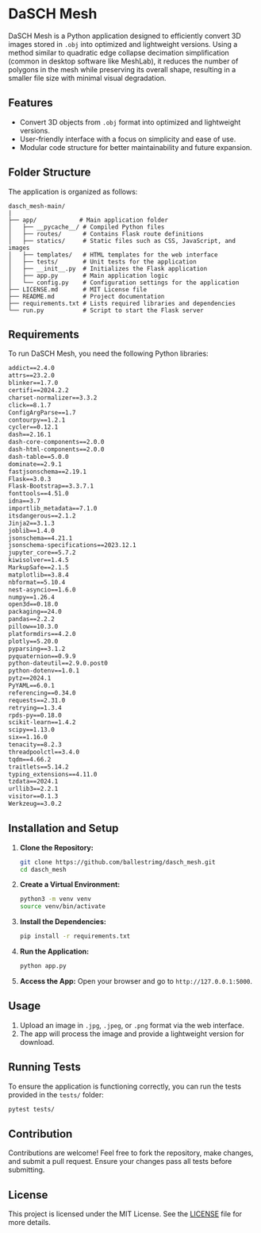 # DaSCH Mesh

DaSCH Mesh is a Python application designed to efficiently convert 3D images stored in `.obj` into optimized and lightweight versions. Using a method similar to quadratic edge collapse decimation simplification (common in desktop software like MeshLab), it reduces the number of polygons in the mesh while preserving its overall shape, resulting in a smaller file size with minimal visual degradation.

## Features

- Convert 3D objects from `.obj` format into optimized and lightweight versions.
- User-friendly interface with a focus on simplicity and ease of use.
- Modular code structure for better maintainability and future expansion.

## Folder Structure

The application is organized as follows:

```
dasch_mesh-main/
|
├── app/            # Main application folder
│   ├── __pycache__/ # Compiled Python files
│   ├── routes/      # Contains Flask route definitions
│   ├── statics/     # Static files such as CSS, JavaScript, and images
│   ├── templates/   # HTML templates for the web interface
│   ├── tests/       # Unit tests for the application
│   ├── __init__.py  # Initializes the Flask application
│   ├── app.py       # Main application logic
│   └── config.py    # Configuration settings for the application
├── LICENSE.md       # MIT License file
├── README.md        # Project documentation
├── requirements.txt # Lists required libraries and dependencies
└── run.py           # Script to start the Flask server
```

## Requirements

To run DaSCH Mesh, you need the following Python libraries:

```txt
addict==2.4.0
attrs==23.2.0
blinker==1.7.0
certifi==2024.2.2
charset-normalizer==3.3.2
click==8.1.7
ConfigArgParse==1.7
contourpy==1.2.1
cycler==0.12.1
dash==2.16.1
dash-core-components==2.0.0
dash-html-components==2.0.0
dash-table==5.0.0
dominate==2.9.1
fastjsonschema==2.19.1
Flask==3.0.3
Flask-Bootstrap==3.3.7.1
fonttools==4.51.0
idna==3.7
importlib_metadata==7.1.0
itsdangerous==2.1.2
Jinja2==3.1.3
joblib==1.4.0
jsonschema==4.21.1
jsonschema-specifications==2023.12.1
jupyter_core==5.7.2
kiwisolver==1.4.5
MarkupSafe==2.1.5
matplotlib==3.8.4
nbformat==5.10.4
nest-asyncio==1.6.0
numpy==1.26.4
open3d==0.18.0
packaging==24.0
pandas==2.2.2
pillow==10.3.0
platformdirs==4.2.0
plotly==5.20.0
pyparsing==3.1.2
pyquaternion==0.9.9
python-dateutil==2.9.0.post0
python-dotenv==1.0.1
pytz==2024.1
PyYAML==6.0.1
referencing==0.34.0
requests==2.31.0
retrying==1.3.4
rpds-py==0.18.0
scikit-learn==1.4.2
scipy==1.13.0
six==1.16.0
tenacity==8.2.3
threadpoolctl==3.4.0
tqdm==4.66.2
traitlets==5.14.2
typing_extensions==4.11.0
tzdata==2024.1
urllib3==2.2.1
visitor==0.1.3
Werkzeug==3.0.2
```

## Installation and Setup

1. **Clone the Repository:**
   ```bash
   git clone https://github.com/ballestrimg/dasch_mesh.git
   cd dasch_mesh
   ```

2. **Create a Virtual Environment:**
   ```bash
   python3 -m venv venv
   source venv/bin/activate
   ```

3. **Install the Dependencies:**
   ```bash
   pip install -r requirements.txt
   ```

4. **Run the Application:**
   ```bash
   python app.py
   ```

5. **Access the App:**
   Open your browser and go to `http://127.0.0.1:5000`.

## Usage

1. Upload an image in `.jpg`, `.jpeg`, or `.png` format via the web interface.
2. The app will process the image and provide a lightweight version for download.

## Running Tests

To ensure the application is functioning correctly, you can run the tests provided in the `tests/` folder:

```bash
pytest tests/
```

## Contribution

Contributions are welcome! Feel free to fork the repository, make changes, and submit a pull request. Ensure your changes pass all tests before submitting.

## License

This project is licensed under the MIT License. See the [LICENSE](https://github.com/ballestrimg/dasch_mesh/blob/main/LICENCE.md) file for more details.
